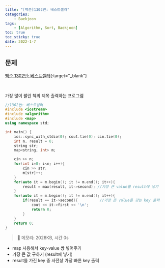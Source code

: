 ```yaml
---
title: "[백준]1302번: 베스트셀러"
categories:
    - Baekjoon
tags:
    - [Algorithm, Sort, Baekjoon]
toc: true
toc_sticky: true
date: 2022-1-7
---
```


## 문제

[백준 1302번: 베스트셀러](https://www.acmicpc.net/problem/1302){:target="_blank"}

<br>

가장 많이 팔린 책의 제목 출력하는 프로그램

```cpp
//1302번: 베스트셀러
#include <iostream>
#include <algorithm>
#include <map>
using namespace std;

int main() {
    ios::sync_with_stdio(0); cout.tie(0); cin.tie(0);
    int n, result = 0;
    string str;
    map<string, int> m;

    cin >> n;
    for(int i=0; i<n; i++){
        cin >> str;
        m[str]++;
    }
    for(auto it = m.begin(); it != m.end(); it++){
        result = max(result, it->second); //가장 큰 value를 result에 넣기
    }
    for(auto it = m.begin(); it != m.end(); it++){
        if(result == it->second){          //가장 큰 value를 갖는 key 출력하고 return
            cout << it->first << '\n';
            return 0;
        }
    }
    return 0;
}
```

> 🍒 메모리: 2028KB, 시간 0s

- map 사용해서 key-value 쌍 넣어주기
- 가장 큰 값 구하기 (result에 넣기)
- result를 가진 key 중 사전상 가장 빠른 key 출력